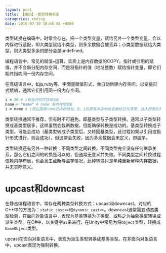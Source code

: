 ```yaml
---
layout: post
title: 【编码】-类型转换剪影
categories: coding
date: 2019-07-19 10:08:05 +0800
---
```


类型转换在编码中，时常会存在。把一个类型变量，赋给另外一个类型变量，会以内存进行适配，即大类型赋给小类型，则多余数据会被丢弃；小类型数据赋给大类型，则大类型多余的部分会是undefined。

编程语言中，常见的赋值`=`运算，实质上是内存数据的COPY。指针或引用的赋值，并不会新分配内存空间，而是将指针的值（地址整数）赋给指针变量，即它们始终指向同一份内存空间。

在高级语言中，如js,ruby等，字面量赋值形式，会自动新建内存空间。以变量形式赋值，通常它们引用同一份内存空间。

```ruby
i = 20 # i有自己的内存地址A
name = "name" # name 有内存地址B
i = name # i现在拥有name的内存地址，B。i的原有内存地址会被标记为清理，进入回收队列
```

类型转换通常不推荐，但有时不可避免。即基类型与子类型转换。通常以子类型转换成基类型居多，这样虽然会截断数据，但能确保转换是成功的。基类型转换成子类型，可能会成功（基类型转成子类型后，又转回基类型，此过程如果以引用或指针形式进行，则会成功），但通常会失败，因为多余数据会未定义，即滥竽。

类型转换还有另外一种转换：不同类型之间转换。不同类型完全没有任何继承关系，那么它们之间的转换是可以的，但通常无意义并失败。不同类型之间转换过程依赖内存布局，也会发生截断与滥竽情况，此种转换只是单纯重新解释内存数据，并无实际意义。


# upcast和downcast
在静态编程语言中，常存在两种类型转换方式：upcast和downcast。对应的C++中的方法为：`static_cast<>`和`dynamic_cast<>`。downcast通常需要动态类型检测，在面向对象语言中，表现为基类转换为子类型，或称之为抽象类型转换成派生类型。在C#中，以关键字`as`来进行，在Unity中常见为将`Object`类型，转换成`GameObject`类型。

upcast在面向对象语言中，表现为派生类型转换成基类类型。在非面向对象语言中，upcast表现为强制转换。
